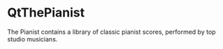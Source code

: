# QtThePianist
The Pianist contains a library of classic pianist scores, performed by top studio musicians.
